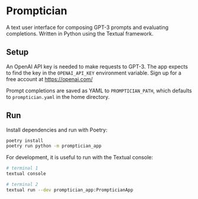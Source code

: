 # Promptician

A text user interface for composing GPT-3 prompts and evaluating completions.
Written in Python using the Textual framework.


## Setup

An OpenAI API key is needed to make requests to GPT-3. The app expects to find
the key in the `OPENAI_API_KEY` environment variable. Sign up for a free account
at <https://openai.com/>

Prompt completions are saved as YAML to `PROMPTICIAN_PATH`, which defaults to
`promptician.yaml` in the home directory.


## Run

Install dependencies and run with Poetry:

``` sh
poetry install
poetry run python -m promptician_app
```

For development, it is useful to run with the Textual console:

``` sh
# terminal 1
textual console

# terminal 2
textual run --dev promptician_app:PrompticianApp
```
